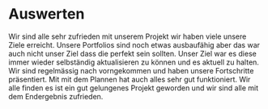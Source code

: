 # Auswerten
Wir sind alle sehr zufrieden mit unserem Projekt wir haben viele unsere Ziele erreicht. Unsere Portfolios sind noch etwas ausbaufähig aber das war auch nicht unser Ziel dass die perfekt sein sollten. Unser Ziel war es diese immer wieder selbständig aktualisieren zu können und es aktuell zu halten. Wir sind regelmässig nach vorngekommen und haben unsere Fortschritte präsentiert. Mit mit dem Plannen hat auch alles sehr gut funktioniert. Wir alle finden es ist ein gut gelungenes Projekt geworden und wir sind alle mit dem Endergebnis zufrieden. 
